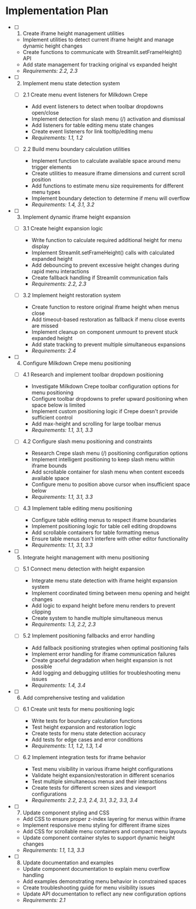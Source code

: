 # Implementation Plan

- [ ] 1. Create iframe height management utilities
  - Implement utilities to detect current iframe height and manage dynamic height changes
  - Create functions to communicate with Streamlit.setFrameHeight() API
  - Add state management for tracking original vs expanded height
  - _Requirements: 2.2, 2.3_

- [ ] 2. Implement menu state detection system
  - [ ] 2.1 Create menu event listeners for Milkdown Crepe
    - Add event listeners to detect when toolbar dropdowns open/close
    - Implement detection for slash menu (/) activation and dismissal
    - Add listeners for table editing menu state changes
    - Create event listeners for link tooltip/editing menu
    - _Requirements: 1.1, 1.2_

  - [ ] 2.2 Build menu boundary calculation utilities
    - Implement function to calculate available space around menu trigger elements
    - Create utilities to measure iframe dimensions and current scroll position
    - Add functions to estimate menu size requirements for different menu types
    - Implement boundary detection to determine if menu will overflow
    - _Requirements: 1.4, 3.1, 3.2_

- [ ] 3. Implement dynamic iframe height expansion
  - [ ] 3.1 Create height expansion logic
    - Write function to calculate required additional height for menu display
    - Implement Streamlit.setFrameHeight() calls with calculated expanded height
    - Add debouncing to prevent excessive height changes during rapid menu interactions
    - Create fallback handling if Streamlit communication fails
    - _Requirements: 2.2, 2.3_

  - [ ] 3.2 Implement height restoration system
    - Create function to restore original iframe height when menus close
    - Add timeout-based restoration as fallback if menu close events are missed
    - Implement cleanup on component unmount to prevent stuck expanded height
    - Add state tracking to prevent multiple simultaneous expansions
    - _Requirements: 2.4_

- [ ] 4. Configure Milkdown Crepe menu positioning
  - [ ] 4.1 Research and implement toolbar dropdown positioning
    - Investigate Milkdown Crepe toolbar configuration options for menu positioning
    - Configure toolbar dropdowns to prefer upward positioning when space below is limited
    - Implement custom positioning logic if Crepe doesn't provide sufficient control
    - Add max-height and scrolling for large toolbar menus
    - _Requirements: 1.1, 3.1, 3.3_

  - [ ] 4.2 Configure slash menu positioning and constraints
    - Research Crepe slash menu (/) positioning configuration options
    - Implement intelligent positioning to keep slash menu within iframe bounds
    - Add scrollable container for slash menu when content exceeds available space
    - Configure menu to position above cursor when insufficient space below
    - _Requirements: 1.1, 3.1, 3.3_

  - [ ] 4.3 Implement table editing menu positioning
    - Configure table editing menus to respect iframe boundaries
    - Implement positioning logic for table cell editing dropdowns
    - Add scrollable containers for table formatting menus
    - Ensure table menus don't interfere with other editor functionality
    - _Requirements: 1.1, 3.1, 3.3_

- [ ] 5. Integrate height management with menu positioning
  - [ ] 5.1 Connect menu detection with height expansion
    - Integrate menu state detection with iframe height expansion system
    - Implement coordinated timing between menu opening and height changes
    - Add logic to expand height before menu renders to prevent clipping
    - Create system to handle multiple simultaneous menus
    - _Requirements: 1.3, 2.2, 2.3_

  - [ ] 5.2 Implement positioning fallbacks and error handling
    - Add fallback positioning strategies when optimal positioning fails
    - Implement error handling for iframe communication failures
    - Create graceful degradation when height expansion is not possible
    - Add logging and debugging utilities for troubleshooting menu issues
    - _Requirements: 1.4, 3.4_

- [ ] 6. Add comprehensive testing and validation
  - [ ] 6.1 Create unit tests for menu positioning logic
    - Write tests for boundary calculation functions
    - Test height expansion and restoration logic
    - Create tests for menu state detection accuracy
    - Add tests for edge cases and error conditions
    - _Requirements: 1.1, 1.2, 1.3, 1.4_

  - [ ] 6.2 Implement integration tests for iframe behavior
    - Test menu visibility in various iframe height configurations
    - Validate height expansion/restoration in different scenarios
    - Test multiple simultaneous menus and their interactions
    - Create tests for different screen sizes and viewport configurations
    - _Requirements: 2.2, 2.3, 2.4, 3.1, 3.2, 3.3, 3.4_

- [ ] 7. Update component styling and CSS
  - Add CSS to ensure proper z-index layering for menus within iframe
  - Implement responsive menu styling for different iframe sizes
  - Add CSS for scrollable menu containers and compact menu layouts
  - Update component container styles to support dynamic height changes
  - _Requirements: 1.1, 1.3, 3.3_

- [ ] 8. Update documentation and examples
  - Update component documentation to explain menu overflow handling
  - Add examples demonstrating menu behavior in constrained spaces
  - Create troubleshooting guide for menu visibility issues
  - Update API documentation to reflect any new configuration options
  - _Requirements: 2.1_